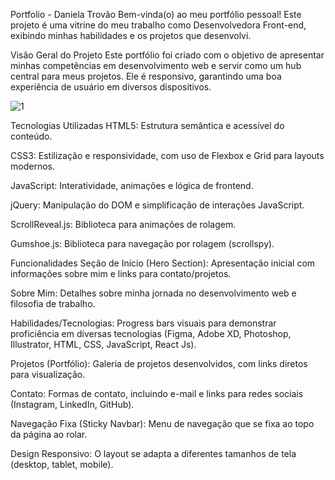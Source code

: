 Portfolio - Daniela Trovão
Bem-vinda(o) ao meu portfólio pessoal! Este projeto é uma vitrine do meu trabalho como Desenvolvedora Front-end, exibindo minhas habilidades e os projetos que desenvolvi.

Visão Geral do Projeto
Este portfólio foi criado com o objetivo de apresentar minhas competências em desenvolvimento web e servir como um hub central para meus projetos. 
Ele é responsivo, garantindo uma boa experiência de usuário em diversos dispositivos.

![1](https://github.com/user-attachments/assets/d05f2389-4448-4f14-a289-84bd2f736b9d)

Tecnologias Utilizadas
HTML5: Estrutura semântica e acessível do conteúdo.

CSS3: Estilização e responsividade, com uso de Flexbox e Grid para layouts modernos.

JavaScript: Interatividade, animações e lógica de frontend.

jQuery: Manipulação do DOM e simplificação de interações JavaScript.

ScrollReveal.js: Biblioteca para animações de rolagem.

Gumshoe.js: Biblioteca para navegação por rolagem (scrollspy).

Funcionalidades
Seção de Início (Hero Section): Apresentação inicial com informações sobre mim e links para contato/projetos.

Sobre Mim: Detalhes sobre minha jornada no desenvolvimento web e filosofia de trabalho.

Habilidades/Tecnologias: Progress bars visuais para demonstrar proficiência em diversas tecnologias (Figma, Adobe XD, Photoshop, Illustrator, HTML, CSS, JavaScript, React Js).

Projetos (Portfólio): Galeria de projetos desenvolvidos, com links diretos para visualização.

Contato: Formas de contato, incluindo e-mail e links para redes sociais (Instagram, LinkedIn, GitHub).

Navegação Fixa (Sticky Navbar): Menu de navegação que se fixa ao topo da página ao rolar.

Design Responsivo: O layout se adapta a diferentes tamanhos de tela (desktop, tablet, mobile).
